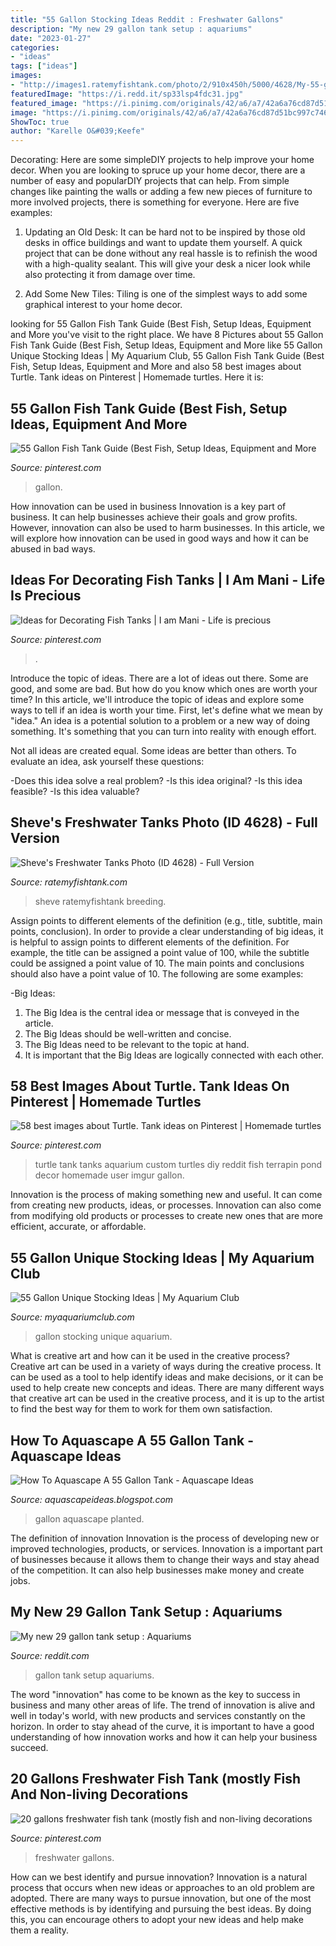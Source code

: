 ```yaml
---
title: "55 Gallon Stocking Ideas Reddit : Freshwater Gallons"
description: "My new 29 gallon tank setup : aquariums"
date: "2023-01-27"
categories:
- "ideas"
tags: ["ideas"]
images:
- "http://images1.ratemyfishtank.com/photo/2/910x450h/5000/4628/My-55-gallon-long-fish-tank-All-Glass-brand-w-do-owtx34.jpg"
featuredImage: "https://i.redd.it/sp33lsp4fdc31.jpg"
featured_image: "https://i.pinimg.com/originals/42/a6/a7/42a6a76cd87d51bc997c74668633a7a6.jpg"
image: "https://i.pinimg.com/originals/42/a6/a7/42a6a76cd87d51bc997c74668633a7a6.jpg"
ShowToc: true
author: "Karelle O&#039;Keefe"
---
```



Decorating: Here are some simpleDIY projects to help improve your home decor.
When you are looking to spruce up your home decor, there are a number of easy and popularDIY projects that can help. From simple changes like painting the walls or adding a few new pieces of furniture to more involved projects, there is something for everyone. Here are five examples:
1. Updating an Old Desk: It can be hard not to be inspired by those old desks in office buildings and want to update them yourself. A quick project that can be done without any real hassle is to refinish the wood with a high-quality sealant. This will give your desk a nicer look while also protecting it from damage over time.

2. Add Some New Tiles: Tiling is one of the simplest ways to add some graphical interest to your home decor.

	

		
looking for 55 Gallon Fish Tank Guide (Best Fish, Setup Ideas, Equipment and More you've visit to the right place. We have 8 Pictures about 55 Gallon Fish Tank Guide (Best Fish, Setup Ideas, Equipment and More like 55 Gallon Unique Stocking Ideas | My Aquarium Club, 55 Gallon Fish Tank Guide (Best Fish, Setup Ideas, Equipment and More and also 58 best images about Turtle. Tank ideas on Pinterest | Homemade turtles. Here it is:
		
    
## 55 Gallon Fish Tank Guide (Best Fish, Setup Ideas, Equipment And More

<img loading=lazy src="https://i.pinimg.com/originals/63/04/93/630493a392826b50391edee875850149.jpg" onerror="this.onerror=null;this.src='https://tse1.mm.bing.net/th?id=OIP.Q2egWDi3JKIgydLsKyUmRQHaE7&amp;pid=15.1';" alt="55 Gallon Fish Tank Guide (Best Fish, Setup Ideas, Equipment and More">

_Source: pinterest.com_

>gallon. 

	

How innovation can be used in business
Innovation is a key part of business. It can help businesses achieve their goals and grow profits. However, innovation can also be used to harm businesses. In this article, we will explore how innovation can be used in good ways and how it can be abused in bad ways.

    
## Ideas For Decorating Fish Tanks | I Am Mani - Life Is Precious

<img loading=lazy src="https://i.pinimg.com/originals/42/a6/a7/42a6a76cd87d51bc997c74668633a7a6.jpg" onerror="this.onerror=null;this.src='https://tse3.mm.bing.net/th?id=OIP.CCQlwnw1R1Yh47kDfEYg0wHaFj&amp;pid=15.1';" alt="Ideas for Decorating Fish Tanks | I am Mani - Life is precious">

_Source: pinterest.com_

>. 

	

Introduce the topic of ideas.
There are a lot of ideas out there. Some are good, and some are bad. But how do you know which ones are worth your time? In this article, we'll introduce the topic of ideas and explore some ways to tell if an idea is worth your time.
First, let's define what we mean by "idea." An idea is a potential solution to a problem or a new way of doing something. It's something that you can turn into reality with enough effort.

Not all ideas are created equal. Some ideas are better than others. To evaluate an idea, ask yourself these questions:

-Does this idea solve a real problem?
-Is this idea original?
-Is this idea feasible?
-Is this idea valuable?

    
## Sheve&#039;s Freshwater Tanks Photo (ID 4628) - Full Version

<img loading=lazy src="http://images1.ratemyfishtank.com/photo/2/910x450h/5000/4628/My-55-gallon-long-fish-tank-All-Glass-brand-w-do-owtx34.jpg" onerror="this.onerror=null;this.src='https://tse4.mm.bing.net/th?id=OIP.VtNHPqB7eCfRCLJK3PIQZQHaEE&amp;pid=15.1';" alt="Sheve&#039;s Freshwater Tanks Photo (ID 4628) - Full Version">

_Source: ratemyfishtank.com_

>sheve ratemyfishtank breeding. 

	

Assign points to different elements of the definition (e.g., title, subtitle, main points, conclusion).
In order to provide a clear understanding of big ideas, it is helpful to assign points to different elements of the definition. For example, the title can be assigned a point value of 100, while the subtitle could be assigned a point value of 10. The main points and conclusions should also have a point value of 10. 
The following are some examples: 

-Big Ideas: 
1) The Big Idea is the central idea or message that is conveyed in the article. 
2) The Big Ideas should be well-written and concise. 
3) The Big Ideas need to be relevant to the topic at hand. 
4) It is important that the Big Ideas are logically connected with each other.

    
## 58 Best Images About Turtle. Tank Ideas On Pinterest | Homemade Turtles

<img loading=lazy src="https://s-media-cache-ak0.pinimg.com/736x/5d/0b/66/5d0b66a479f4f5517273356fc80e21ba--turtle-tanks-aquarium-ideas.jpg" onerror="this.onerror=null;this.src='https://tse3.mm.bing.net/th?id=OIP.d_Pu5QUOYg3h4tXya3Ec_AHaFj&amp;pid=15.1';" alt="58 best images about Turtle. Tank ideas on Pinterest | Homemade turtles">

_Source: pinterest.com_

>turtle tank tanks aquarium custom turtles diy reddit fish terrapin pond decor homemade user imgur gallon. 

	

Innovation is the process of making something new and useful. It can come from creating new products, ideas, or processes. Innovation can also come from modifying old products or processes to create new ones that are more efficient, accurate, or affordable.

    
## 55 Gallon Unique Stocking Ideas | My Aquarium Club

<img loading=lazy src="https://dlgdxii3fgupk.cloudfront.net/myaquariumclub.com/images/fbfiles/images/image-c0c0d8a375730a5acab8e66015c1fb14_v_1426624206.jpg" onerror="this.onerror=null;this.src='https://tse4.mm.bing.net/th?id=OIP.hM3Wg7mzd9X7QZeplWSP2QHaJ4&amp;pid=15.1';" alt="55 Gallon Unique Stocking Ideas | My Aquarium Club">

_Source: myaquariumclub.com_

>gallon stocking unique aquarium. 

	

What is creative art and how can it be used in the creative process?
Creative art can be used in a variety of ways during the creative process. It can be used as a tool to help identify ideas and make decisions, or it can be used to help create new concepts and ideas. There are many different ways that creative art can be used in the creative process, and it is up to the artist to find the best way for them to work for them own satisfaction.

    
## How To Aquascape A 55 Gallon Tank - Aquascape Ideas

<img loading=lazy src="http://i.imgur.com/ReQVmnp.jpg" onerror="this.onerror=null;this.src='https://tse4.mm.bing.net/th?id=OIP.x-yKi7p88_FrNdlXJKInWAHaFj&amp;pid=15.1';" alt="How To Aquascape A 55 Gallon Tank - Aquascape Ideas">

_Source: aquascapeideas.blogspot.com_

>gallon aquascape planted. 

	

The definition of innovation
Innovation is the process of developing new or improved technologies, products, or services. Innovation is a important part of businesses because it allows them to change their ways and stay ahead of the competition. It can also help businesses make money and create jobs.

    
## My New 29 Gallon Tank Setup : Aquariums

<img loading=lazy src="https://i.redd.it/sp33lsp4fdc31.jpg" onerror="this.onerror=null;this.src='https://tse2.mm.bing.net/th?id=OIP.JCENAwbjDa6y2QRNx6BO9QHaFj&amp;pid=15.1';" alt="My new 29 gallon tank setup : Aquariums">

_Source: reddit.com_

>gallon tank setup aquariums. 

	

The word "innovation" has come to be known as the key to success in business and many other areas of life. The trend of innovation is alive and well in today's world, with new products and services constantly on the horizon. In order to stay ahead of the curve, it is important to have a good understanding of how innovation works and how it can help your business succeed.

    
## 20 Gallons Freshwater Fish Tank (mostly Fish And Non-living Decorations

<img loading=lazy src="https://i.pinimg.com/originals/12/c2/f0/12c2f0e3afba3b84170aa1a97d1d342c.jpg" onerror="this.onerror=null;this.src='https://tse1.mm.bing.net/th?id=OIP.frk8IhDeXcJIVAptlnzGDAHaFN&amp;pid=15.1';" alt="20 gallons freshwater fish tank (mostly fish and non-living decorations">

_Source: pinterest.com_

>freshwater gallons. 

	

How can we best identify and pursue innovation?
Innovation is a natural process that occurs when new ideas or approaches to an old problem are adopted. There are many ways to pursue innovation, but one of the most effective methods is by identifying and pursuing the best ideas. By doing this, you can encourage others to adopt your new ideas and help make them a reality.

